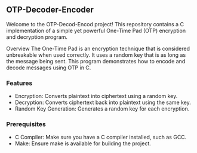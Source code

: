 ## OTP-Decoder-Encoder
Welcome to the OTP-Decod-Encod project! This repository contains a C implementation of a simple yet powerful One-Time Pad (OTP) encryption and decryption program.

Overview
The One-Time Pad is an encryption technique that is considered unbreakable when used correctly. It uses a random key that is as long as the message being sent. This program demonstrates how to encode and decode messages using OTP in C.

### Features
- Encryption: Converts plaintext into ciphertext using a random key.
- Decryption: Converts ciphertext back into plaintext using the same key.
- Random Key Generation: Generates a random key for each encryption.
### Prerequisites
- C Compiler: Make sure you have a C compiler installed, such as GCC.
- Make: Ensure make is available for building the project.
